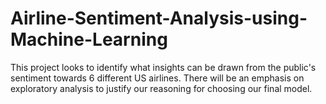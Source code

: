 # Airline-Sentiment-Analysis-using-Machine-Learning
This project looks to identify what insights can be drawn from the public's sentiment towards 6 different US airlines. There will be an emphasis on exploratory analysis to justify our reasoning for choosing our final model.
